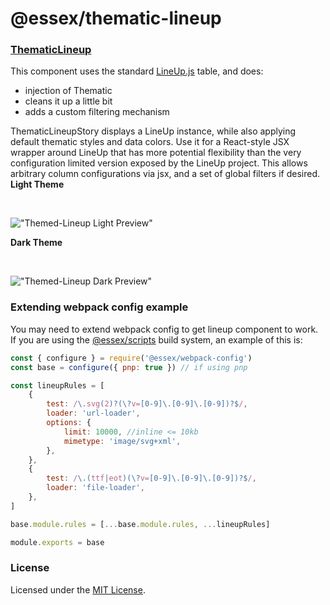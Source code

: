 # @essex/thematic-lineup

### [ThematicLineup](/packages/themed-components-stories/stories/ThematicLineup.stories.tsx)

This component uses the standard [LineUp.js](https://lineup.js.org/) table, and does:

- injection of Thematic
- cleans it up a little bit
- adds a custom filtering mechanism

ThematicLineupStory displays a LineUp instance, while also applying default thematic styles and data colors.
Use it for a React-style JSX wrapper around LineUp that has more potential flexibility than the very configuration limited version exposed by the LineUp project.
This allows arbitrary column configurations via jsx, and a set of global filters if desired.
</br>
<b>Light Theme</b>

<br />

!["Themed-Lineup Light Preview"](../../assets/ThematicLineup-story.JPG)

<b>Dark Theme</b>

<br />

!["Themed-Lineup Dark Preview"](../../assets/ThematicLineup-dark-story.JPG)

### Extending webpack config example

You may need to extend webpack config to get lineup component to work. If you are using the [@essex/scripts](https://www.npmjs.com/package/@essex/scripts) build system, an example of this is:

```jsx
const { configure } = require('@essex/webpack-config')
const base = configure({ pnp: true }) // if using pnp

const lineupRules = [
	{
		test: /\.svg(2)?(\?v=[0-9]\.[0-9]\.[0-9])?$/,
		loader: 'url-loader',
		options: {
			limit: 10000, //inline <= 10kb
			mimetype: 'image/svg+xml',
		},
	},
	{
		test: /\.(ttf|eot)(\?v=[0-9]\.[0-9]\.[0-9])?$/,
		loader: 'file-loader',
	},
]

base.module.rules = [...base.module.rules, ...lineupRules]

module.exports = base
```

### License

Licensed under the [MIT License](../../LICENSE).
